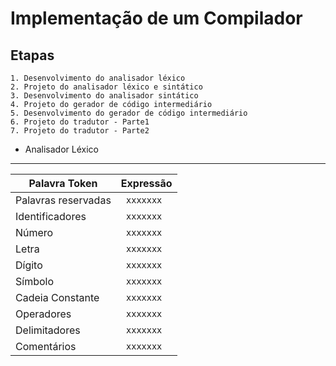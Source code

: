 # Implementação de um Compilador


## Etapas

	1. Desenvolvimento do analisador léxico
	2. Projeto do analisador léxico e sintático
	3. Desenvolvimento do analisador sintático 
    4. Projeto do gerador de código intermediário 
	5. Desenvolvimento do gerador de código intermediário
    6. Projeto do tradutor - Parte1 
    7. Projeto do tradutor - Parte2
	

* Analisador Léxico
-------------------

  
| Palavra Token                        | Expressão     |
|--------------------------------------|--------------------------------------|
| Palavras reservadas                  | ```  xxxxxxx ``` |
| Identificadores                      | ```  xxxxxxx ```                          |
| Número                               | ```  xxxxxxx ```                                   |
| Letra                                | ```  xxxxxxx ```                                 |
| Dígito                               | ```  xxxxxxx ```                                           |
| Símbolo                              | ```  xxxxxxx ```                                 |
| Cadeia Constante                     | ```  xxxxxxx ```                |
| Operadores                           |  ```  xxxxxxx ```         |
| Delimitadores                        |  ```  xxxxxxx ```                                |
| Comentários               |  ```  xxxxxxx ```                |
